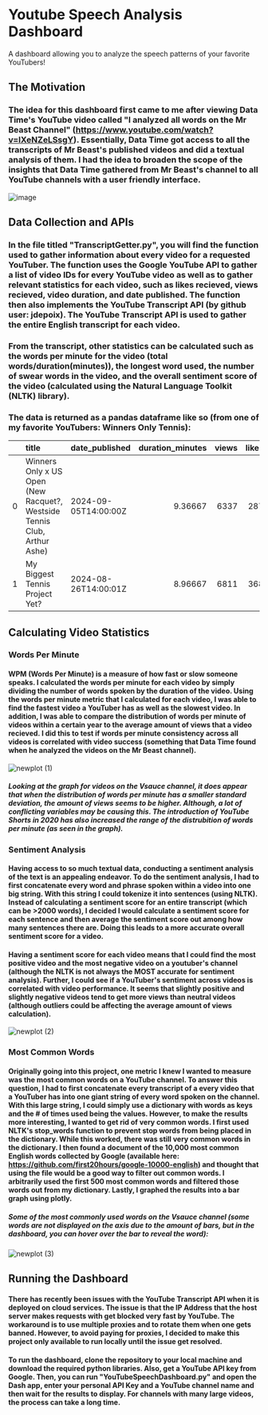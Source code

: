 # Youtube Speech Analysis Dashboard
A dashboard allowing you to analyze the speech patterns of your favorite YouTubers!


## The Motivation

### The idea for this dashboard first came to me after viewing Data Time's YouTube video called "I analyzed all words on the Mr Beast Channel" (https://www.youtube.com/watch?v=lXeNZeLSsgY). Essentially, Data Time got access to all the transcripts of Mr Beast's published videos and did a textual analysis of them. I had the idea to broaden the scope of the insights that Data Time gathered from Mr Beast's channel to all YouTube channels with a user friendly interface.

![image](https://github.com/user-attachments/assets/378d0646-f45e-452f-a8e1-a03e93d4969b)


## Data Collection and APIs

### In the file titled "TranscriptGetter.py", you will find the function used to gather information about every video for a requested YouTuber. The function uses the Google YouTube API to gather a list of video IDs for every YouTube video as well as to gather relevant statistics for each video, such as likes recieved, views recieved, video duration, and date published. The function then also implements the YouTube Transcript API (by github user: jdepoix). The YouTube Transcript API is used to gather the entire English transcript for each video. 

### From the transcript, other statistics can be calculated such as the words per minute for the video (total words/duration(minutes)), the longest word used, the number of swear words in the video, and the overall sentiment score of the video (calculated using the Natural Language Toolkit (NLTK) library).

### The data is returned as a pandas dataframe like so (from one of my favorite YouTubers: Winners Only Tennis):

|    | title                                                                    | date_published       |   duration_minutes |   views |   likes | transcript                                                                                                                                                                                                                                                                                                                                                                                                                                                                                                                                                                                                                                                                                                                                                                                                                                                                                                                                                                                                                                                                                                                                                                                                                                                                                                                                                                                                                                                                                                                                                                                                                                                                                                                                                                                                                                                                                                                                                                                                                                                                                                                                                                                                                                                                                                                                                                                                                                                                                                                                                                                                                                                                                                                                                                                                                                                                                                                                                                                                                                                                                                                                                                                                                                                                                                                                                                                                                                                                                                                                                                                                                                                                                                                                                                                                                                                                                                                                                                                                                                                                                                                                                                                                                                                                                                                                                                                                                                                                                                                                                                                                                                                                                                                                                                                                                                                                                                                                                                                                                                                                                                                                                                                                                                                                                                                                                                                                                                                                                                                                                                                                                                                                                                                                                                                                                                                                                                                                                                                                                                                                                                                                                                                                                                                                                                                                                                                                                                                                                                                                                                                                                                                                                                                                                                                                                                                                                                                                                                                                                                                                                                                                                                                                                                                                                                                                                                                                                                                                                                                                                                                                                                                                                                                                                                                                                                                                                                                                                                                                                                                                                                                                                                                                                                                                                                                                                                                                                                                                                                                                                                                                                                                                                                                                                                                                                                                                                                                                                                                                                                                                                                                                                                                                                                                                                                                                                                                                                                                                                                                                                                                                                                                                                                                                                                                                                                                                                                                                                                                                                                                                                                                                                                                                                                                                                                                                                                                                                                                                                                                                                                                                                                                                                                                                                                                                                                                                                                                                                                                                                                                                                                                                                                                                                                                                                                                                                                                                                                                                                                                                                                                                                                                                                                                                                                                                                                                                                                                                                                                                                                                                                                                                                                                                                                                                                                                                                                                                                                                                                                                                                                                                                                                                                                                                                                                                                                                                                                                                                                                                                                                                                                                                                                                                                                                                                                                                                                                                                                        |   words_per_min | longest_word   |   number_swear_words |   sentiment_score | video_id    | link                                        |
|---:|:-------------------------------------------------------------------------|:---------------------|-------------------:|--------:|--------:|:--------------------------------------------------------------------------------------------------------------------------------------------------------------------------------------------------------------------------------------------------------------------------------------------------------------------------------------------------------------------------------------------------------------------------------------------------------------------------------------------------------------------------------------------------------------------------------------------------------------------------------------------------------------------------------------------------------------------------------------------------------------------------------------------------------------------------------------------------------------------------------------------------------------------------------------------------------------------------------------------------------------------------------------------------------------------------------------------------------------------------------------------------------------------------------------------------------------------------------------------------------------------------------------------------------------------------------------------------------------------------------------------------------------------------------------------------------------------------------------------------------------------------------------------------------------------------------------------------------------------------------------------------------------------------------------------------------------------------------------------------------------------------------------------------------------------------------------------------------------------------------------------------------------------------------------------------------------------------------------------------------------------------------------------------------------------------------------------------------------------------------------------------------------------------------------------------------------------------------------------------------------------------------------------------------------------------------------------------------------------------------------------------------------------------------------------------------------------------------------------------------------------------------------------------------------------------------------------------------------------------------------------------------------------------------------------------------------------------------------------------------------------------------------------------------------------------------------------------------------------------------------------------------------------------------------------------------------------------------------------------------------------------------------------------------------------------------------------------------------------------------------------------------------------------------------------------------------------------------------------------------------------------------------------------------------------------------------------------------------------------------------------------------------------------------------------------------------------------------------------------------------------------------------------------------------------------------------------------------------------------------------------------------------------------------------------------------------------------------------------------------------------------------------------------------------------------------------------------------------------------------------------------------------------------------------------------------------------------------------------------------------------------------------------------------------------------------------------------------------------------------------------------------------------------------------------------------------------------------------------------------------------------------------------------------------------------------------------------------------------------------------------------------------------------------------------------------------------------------------------------------------------------------------------------------------------------------------------------------------------------------------------------------------------------------------------------------------------------------------------------------------------------------------------------------------------------------------------------------------------------------------------------------------------------------------------------------------------------------------------------------------------------------------------------------------------------------------------------------------------------------------------------------------------------------------------------------------------------------------------------------------------------------------------------------------------------------------------------------------------------------------------------------------------------------------------------------------------------------------------------------------------------------------------------------------------------------------------------------------------------------------------------------------------------------------------------------------------------------------------------------------------------------------------------------------------------------------------------------------------------------------------------------------------------------------------------------------------------------------------------------------------------------------------------------------------------------------------------------------------------------------------------------------------------------------------------------------------------------------------------------------------------------------------------------------------------------------------------------------------------------------------------------------------------------------------------------------------------------------------------------------------------------------------------------------------------------------------------------------------------------------------------------------------------------------------------------------------------------------------------------------------------------------------------------------------------------------------------------------------------------------------------------------------------------------------------------------------------------------------------------------------------------------------------------------------------------------------------------------------------------------------------------------------------------------------------------------------------------------------------------------------------------------------------------------------------------------------------------------------------------------------------------------------------------------------------------------------------------------------------------------------------------------------------------------------------------------------------------------------------------------------------------------------------------------------------------------------------------------------------------------------------------------------------------------------------------------------------------------------------------------------------------------------------------------------------------------------------------------------------------------------------------------------------------------------------------------------------------------------------------------------------------------------------------------------------------------------------------------------------------------------------------------------------------------------------------------------------------------------------------------------------------------------------------------------------------------------------------------------------------------------------------------------------------------------------------------------------------------------------------------------------------------------------------------------------------------------------------------------------------------------------------------------------------------------------------------------------------------------------------------------------------------------------------------------------------------------------------------------------------------------------------------------------------------------------------------------------------------------------------------------------------------------------------------------------------------------------------------------------------------------------------------------------------------------------------------------------------------------------------------------------------------------------------------------------------------------------------------------------------------------------------------------------------------------------------------------------------------------------------------------------------------------------------------------------------------------------------------------------------------------------------------------------------------------------------------------------------------------------------------------------------------------------------------------------------------------------------------------------------------------------------------------------------------------------------------------------------------------------------------------------------------------------------------------------------------------------------------------------------------------------------------------------------------------------------------------------------------------------------------------------------------------------------------------------------------------------------------------------------------------------------------------------------------------------------------------------------------------------------------------------------------------------------------------------------------------------------------------------------------------------------------------------------------------------------------------------------------------------------------------------------------------------------------------------------------------------------------------------------------------------------------------------------------------------------------------------------------------------------------------------------------------------------------------------------------------------------------------------------------------------------------------------------------------------------------------------------------------------------------------------------------------------------------------------------------------------------------------------------------------------------------------------------------------------------------------------------------------------------------------------------------------------------------------------------------------------------------------------------------------------------------------------------------------------------------------------------------------------------------------------------------------------------------------------------------------------------------------------------------------------------------------------------------------------------------------------------------------------------------------------------------------------------------------------------------------------------------------------------------------------------------------------------------------------------------------------------------------------------------------------------------------------------------------------------------------------------------------------------------------------------------------------------------------------------------------------------------------------------------------------------------------------------------------------------------------------------------------------------------------------------------------------------------------------------------------------------------------------------------------------------------------------------------------------------------------------------------------------------------------------------------------------------------------------------------------------------------------------------------------------------------------------------------------------------------------------------------------------------------------------------------------------------------------------------------------------------------------------------------------------------------------------------------------------|----------------:|:---------------|---------------------:|------------------:|:------------|:--------------------------------------------|
|  0 | Winners Only x US Open (New Racquet?, Westside Tennis Club, Arthur Ashe) | 2024-09-05T14:00:00Z |           9.36667  |    6337 |     287 | just 2 months...                                                                                                                                                                                                                                                                                                                                                                                                                                                                                                                                                                                                                                                                                                                                                                                                                                                                                                                                                                                                                                                                                                                                                                                                                                                                                                                                                                                                                                                                                                                                                                                                                                                                                                                                                                                                                                                                                                                                                                                                                                                                                                                                                                                                                                                                                                                                                                                                                                                                                                                                                                                                                                                                                                                                                                                                                                                                                                                                                                                                                                                                                                                                                                                                                                                                                                                                                                                                                                                                                                                                                                                                                                                                                                                                                                                                                                                                                                                                                                                                                                                                                                                                                                                                                                                                                                                                                                                                                                                                                                                                                                                                                                                                                                                                                                                                                                                                                                                                                                                                                                                                                                                                                                                                                                                                                                                                                                                                                                                                                                                                                                                                                                                                                                                                                                                                                                                                                                                                                                                                                                                                                                                                                                                                                                                                                                                                                                                                                                                                                                                                                                                                                                                                                                                                                                                                                                                                                                                                                                                                                                                                                                                                                                                                                                                                                                                                                                                                                                                                                                                                                                                                                                                                                                                                        |         117.224 | miraculously   |                    1 |               1   | -bWFqvczHmc | https://www.youtube.com/watch?v=-bWFqvczHmc |
|  1 | My Biggest Tennis Project Yet?                                           | 2024-08-26T14:00:01Z |           8.96667  |    6811 |     368 | now I know...                                                                                                                                                                                                                                                                                                                                                                                                                                                                                                                                                                                                                                                                                                                                                                                                                                                                                                                                                                                                                                                                                                                                                                                                                                                                                                                                                                                                                                                                                                                                                                                                                                                                                                                                                                                                                                                                                                                                                                                                                                                                                                                                                                                                                                                                                                                                                                                                                                                                                                                                                                                                                                                                                                                                                                                                                                                                                                                                                                                                                                                                                                                                                                                                                                                                                                                                                                                                                                                                                                                                                                                                                                                                                                                                                                                                                                                                                                                                                                                                                                                                                                                                                                                                                                                                                                                                                                                                                                                                                                                                                                                                                                                                                                                                                                                                                                                                                                                                                                                                                                                                                                                                                                                                                                                                                                                                                                                                                                                                                                                                                                                                                                                                                                                                                                                                                                                                                                                                                                                                                                                                                                                                                                                                                                                                                                                                                                                                       |         147.77  | choreographing |                    1 |               1   | 0lB5Orylvh8 | https://www.youtube.com/watch?v=0lB5Orylvh8 |

## Calculating Video Statistics

### Words Per Minute

#### WPM (Words Per Minute) is a measure of how fast or slow someone speaks. I calculated the words per minute for each video by simply dividing the number of words spoken by the duration of the video. Using the words per minute metric that I calculated for each video, I was able to find the fastest video a YouTuber has as well as the slowest video. In addition, I was able to compare the distribution of words per minute of videos within a certain year to the average amount of views that a video recieved. I did this to test if words per minute consistency across all videos is correlated with video success (something that Data Time found when he analyzed the videos on the Mr Beast channel).

![newplot (1)](https://github.com/user-attachments/assets/5b2bf009-6752-43aa-a2bf-f732e864d841)

##### Looking at the graph for videos on the Vsauce channel, it does appear that when the distribution of words per minute has a smaller standard deviation, the amount of views seems to be higher. Although, a lot of conflicting variables may be causing this. The introduction of YouTube Shorts in 2020 has also increased the range of the distrubition of words per minute (as seen in the graph).

### Sentiment Analysis

#### Having access to so much textual data, conducting a sentiment analysis of the text is an appealing endeavor. To do the sentiment analysis, I had to first concatenate every word and phrase spoken within a video into one big string. With this string I could tokenize it into sentences (using NLTK). Instead of calculating a sentiment score for an entire transcript (which can be >2000 words), I decided I would calculate a sentiment score for each sentence and then average the sentiment score out among how many sentences there are. Doing this leads to a more accurate overall sentiment score for a video. 

#### Having a sentiment score for each video means that I could find the most positive video and the most negative video on a youtuber's channel (although the NLTK is not always the MOST accurate for sentiment analysis). Further, I could see if a YouTuber's sentiment across videos is correlated with video performance. It seems that slightly positive and slightly negative videos tend to get more views than neutral videos (although outliers could be affecting the average amount of views calculation).

![newplot (2)](https://github.com/user-attachments/assets/02df67e1-bafe-4341-97a4-443ff537fbe4)

### Most Common Words

#### Originally going into this project, one metric I knew I wanted to measure was the most common words on a YouTube channel. To answer this question, I had to first concatenate every transcript of a every video that a YouTuber has into one giant string of every word spoken on the channel. With this large string, I could simply use a dictionary with words as keys and the # of times used being the values. However, to make the results more interesting, I wanted to get rid of very common words. I first used NLTK's stop_words function to prevent stop words from being placed in the dictionary. While this worked, there was still very common words in the dictionary. I then found a document of the 10,000 most common English words collected by Google (available here: https://github.com/first20hours/google-10000-english) and thought that using the file would be a good way to filter out common words. I arbitrarily used the first 500 most common words and filtered those words out from my dictionary. Lastly, I graphed the results into a bar graph using plotly.

##### Some of the most commonly used words on the Vsauce channel (some words are not displayed on the axis due to the amount of bars, but in the dashboard, you can hover over the bar to reveal the word):

![newplot (3)](https://github.com/user-attachments/assets/eed84e22-8f0c-4723-9eb7-b4ce7d4b1ca7)


## Running the Dashboard

#### There has recently been issues with the YouTube Transcript API when it is deployed on cloud services. The issue is that the IP Address that the host server makes requests with get blocked very fast by YouTube. The workaround is to use multiple proxies and to rotate them when one gets banned. However, to avoid paying for proxies, I decided to make this project only available to run locally until the issue get resolved. 

#### To run the dashboard, clone the repository to your local machine and download the required python libraries. Also, get a YouTube API key from Google. Then, you can run "YouTubeSpeechDashboard.py" and open the Dash app, enter your personal API Key and a YouTube channel name and then wait for the results to display. For channels with many large videos, the process can take a long time.

